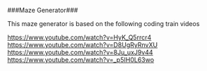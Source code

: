 ###Maze Generator###

This maze generator is based on the following coding train videos

https://www.youtube.com/watch?v=HyK_Q5rrcr4
https://www.youtube.com/watch?v=D8UgRyRnvXU
https://www.youtube.com/watch?v=8Ju_uxJ9v44
https://www.youtube.com/watch?v=_p5IH0L63wo


